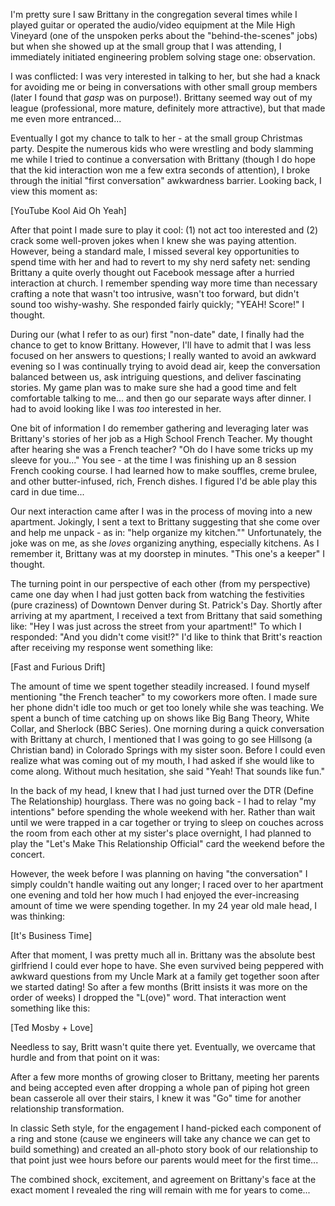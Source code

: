 I'm pretty sure I saw Brittany in the congregation several times while I played guitar or operated the audio/video equipment at the Mile High Vineyard (one of the unspoken perks about the "behind-the-scenes" jobs) but when she showed up at the small group that I was attending, I immediately initiated engineering problem solving stage one: observation.

I was conflicted: I was very interested in talking to her, but she had a knack for avoiding me or being in conversations with other small group members (later I found that *gasp* was on purpose!). Brittany seemed way out of my league (professional, more mature, definitely more attractive), but that made me even more entranced...

Eventually I got my chance to talk to her - at the small group Christmas party. Despite the numerous kids who were wrestling and body slamming me while I tried to continue a conversation with Brittany (though I do hope that the kid interaction won me a few extra seconds of attention), I broke through the initial "first conversation" awkwardness barrier. Looking back, I view this moment as:

[YouTube Kool Aid Oh Yeah]

After that point I made sure to play it cool: (1) not act too interested and (2) crack some well-proven jokes when I knew she was paying attention. However, being a standard male, I missed several key opportunities to spend time with her and had to revert to my shy nerd safety net: sending Brittany a quite overly thought out Facebook message after a hurried interaction at church. I remember spending way more time than necessary crafting a note that wasn't too intrusive, wasn't too forward, but didn't sound too wishy-washy. She responded fairly quickly; "YEAH! Score!" I thought.

During our (what I refer to as our) first "non-date" date, I finally had the chance to get to know Brittany. However, I'll have to admit that I was less focused on her answers to questions; I really wanted to avoid an awkward evening so I was continually trying to avoid dead air, keep the conversation balanced between us, ask intriguing questions, and deliver fascinating stories. My game plan was to make sure she had a good time and felt comfortable talking to me... and then go our separate ways after dinner. I had to avoid looking like I was _too_ interested in her.

One bit of information I do remember gathering and leveraging later was Brittany's stories of her job as a High School French Teacher. My thought after hearing she was a French teacher? "Oh do I have some tricks up my sleeve for you..." You see - at the time I was finishing up an 8 session French cooking course. I had learned how to make souffles, creme brulee, and other butter-infused, rich, French dishes. I figured I'd be able play this card in due time...

Our next interaction came after I was in the process of moving into a new apartment. Jokingly, I sent a text to Brittany suggesting that she come over and help me unpack - as in: "help organize my kitchen."" Unfortunately, the joke was on me, as she _loves_ organizing anything, especially kitchens. As I remember it, Brittany was at my doorstep in minutes. "This one's a keeper" I thought.

The turning point in our perspective of each other (from my perspective) came one day when I had just gotten back from watching the festivities (pure craziness) of Downtown Denver during St. Patrick's Day. Shortly after arriving at my apartment, I received a text from Brittany that said something like: "Hey I was just across the street from your apartment!" To which I responded: "And you didn't come visit!?" I'd like to think that Britt's reaction after receiving my response went something like:

[Fast and Furious Drift]

The amount of time we spent together steadily increased. I found myself mentioning "the French teacher" to my coworkers more often. I made sure her phone didn't idle too much or get too lonely while she was teaching. We spent a bunch of time catching up on shows like Big Bang Theory, White Collar, and Sherlock (BBC Series). One morning during a quick conversation with Brittany at church, I mentioned that I was going to go see Hillsong (a Christian band) in Colorado Springs with my sister soon. Before I could even realize what was coming out of my mouth, I had asked if she would like to come along. Without much hesitation, she said "Yeah! That sounds like fun."

In the back of my head, I knew that I had just turned over the DTR (Define The Relationship) hourglass. There was no going back - I had to relay "my intentions" before spending the whole weekend with her. Rather than wait until we were trapped in a car together or trying to sleep on couches across the room from each other at my sister's place overnight, I had planned to play the "Let's Make This Relationship Official" card the weekend before the concert.

However, the week before I was planning on having "the conversation" I simply couldn't handle waiting out any longer; I raced over to her apartment one evening and told her how much I had enjoyed the ever-increasing amount of time we were spending together. In my 24 year old male head, I was thinking:

[It's Business Time]

After that moment, I was pretty much all in. Brittany was the absolute best girlfriend I could ever hope to have. She even survived being peppered with awkward questions from my Uncle Mark at a family get together soon after we started dating! So after a few months (Britt insists it was more on the order of weeks) I dropped the "L(ove)" word. That interaction went something like this:

[Ted Mosby + Love]

Needless to say, Britt wasn't quite there yet. Eventually, we overcame that hurdle and from that point on it was:

<BLAH BLAH BLAH>
<Ooey gooey gushy smushy>
<Perfect clueless dating couple relationship story details>

After a few more months of growing closer to Brittany, meeting her parents and being accepted even after dropping a whole pan of piping hot green bean casserole all over their stairs, I knew it was "Go" time for another relationship transformation.

In classic Seth style, for the engagement I hand-picked each component of a ring and stone (cause we engineers will take any chance we can get to build something) and created an all-photo story book of our relationship to that point just wee hours before our parents would meet for the first time...

The combined shock, excitement, and agreement on Brittany's face at the exact moment I revealed the ring will remain with me for years to come...






